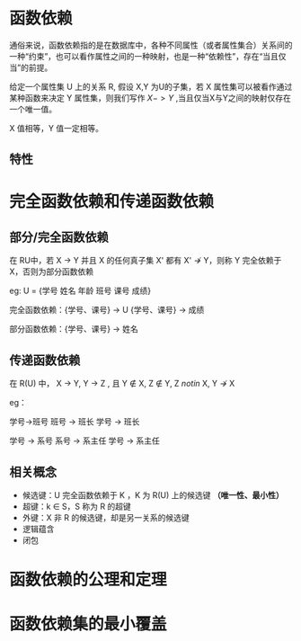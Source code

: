 # 函数依赖

通俗来说，函数依赖指的是在数据库中，各种不同属性（或者属性集合）关系间的一种“约束”，也可以看作属性之间的一种映射，也是一种“依赖性”，存在“当且仅当”的前提。

给定一个属性集 U 上的关系 R, 假设 X,Y 为U的子集，若 X 属性集可以被看作通过某种函数来决定 Y 属性集，则我们写作 $X -> Y$ ,当且仅当X与Y之间的映射仅存在一个唯一值。

X 值相等，Y 值一定相等。

## 特性

# 完全函数依赖和传递函数依赖

## 部分/完全函数依赖

在 RU中，若 X -> Y 并且 X 的任何真子集 X' 都有 X' $\nrightarrow$ Y，则称 Y 完全依赖于 X，否则为部分函数依赖

eg: U = {学号 姓名 年龄 班号 课号 成绩}

完全函数依赖：{学号、课号} -> U   {学号、课号} -> 成绩

部分函数依赖：{学号、课号} -> 姓名

## 传递函数依赖

在 R(U) 中， X -> Y, Y -> Z , 且 Y $\notin$ X, Z $\notin$ Y, Z $notin$ X, Y $\nrightarrow$ X

eg：

学号->班号 班号 -> 班长 学号 -> 班长

学号 -> 系号 系号 -> 系主任 学号 -> 系主任

## 相关概念

* 候选键：U 完全函数依赖于 K ，K 为 R(U) 上的候选键 **（唯一性、最小性）**
* 超键：k $\in$ S，S 称为 R 的超键
* 外键：X 非 R 的候选键，却是另一关系的候选键
* 逻辑蕴含
* 闭包

# 函数依赖的公理和定理

# 函数依赖集的最小覆盖